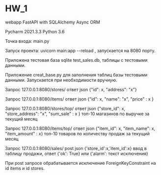 # HW_1
webapp FastAPI with SQLAlchemy Async ORM <p>
Pycharm 2021.3.3  Python 3.6<p>
Точка входа: main.py<p>
Запуск проекта: uvicorn main:app --reload , запускается на 8080 порту.<p>
Приложена тестовая база sqlite  test_sales.db, таблицы с тестовыми данными.<p>
Приложение creat_base.py для заполнения таблиц базы тестовыми данными. Запускается при необходимости вручную.<p>
Запрос 127.0.0.1:8080/stores/ ответ json {"id": x, "address": "x"}<p>
Запрос 127.0.0.1:8080/items/ ответ json {"id": x, "name": "x", "price" : x }<p>
Запрос 127.0.0.1:8080/stores/top/ ответ json {"store_id": x, "store_address": "x", "sum_sale" : x } топ-10 магазинов по выручке за текущий месяц<p>
Запрос 127.0.0.1:8080/items/top/ ответ json {"item_id": x, "item_name": x, "item_amount" : x} топ-10 товаров по количеству продаж за текущий месяц<p>
Запрос 127.0.0.1:8080/sales/  post json {'store_id':x,'item_id':x}  ввод в таблицу продажи, ответ {'ok': True} или {'alarm': текст исключения}<p>
При post запросе обрабатывается исключение ForeignKeyConstraint на id items и id stores.<p>

